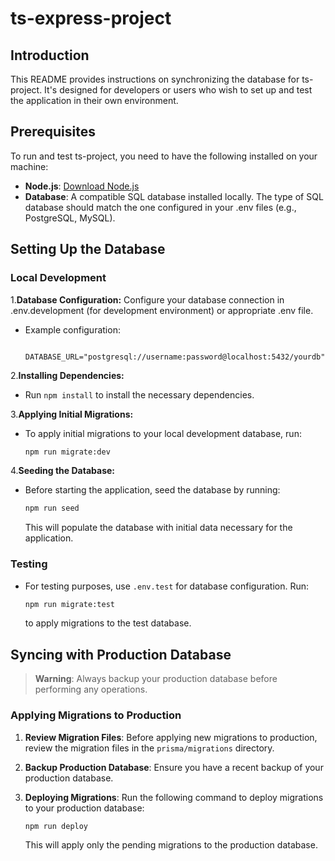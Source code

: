 # ts-express-project
## Introduction
This README provides instructions on synchronizing the database for ts-project. It's designed for developers or users who wish to set up and test the application in their own environment.

## Prerequisites
To run and test ts-project, you need to have the following installed on your machine:

- **Node.js**: [Download Node.js](https://nodejs.org/)
- **Database**: A compatible SQL database installed locally. The type of SQL database should match the one configured in your .env files (e.g., PostgreSQL, MySQL).

## Setting Up the Database
### Local Development
1.**Database Configuration:** Configure your database connection in .env.development (for development environment) or appropriate .env file.

- Example configuration:
  ```env
    DATABASE_URL="postgresql://username:password@localhost:5432/yourdb"
    ```

2.**Installing Dependencies:**

- Run `npm install` to install the necessary dependencies.

3.**Applying Initial Migrations:**
- To apply initial migrations to your local development database, run:

    ```bash
    npm run migrate:dev
    ```
4.**Seeding the Database:**

- Before starting the application, seed the database by running:

    ```bash
    npm run seed
    ```
    This will populate the database with initial data necessary for the application.

### Testing
- For testing purposes, use `.env.test` for database configuration. Run:

    ```bash
    npm run migrate:test
    ```
    to apply migrations to the test database.

## Syncing with Production Database

> **Warning**: Always backup your production database before performing any operations.

### Applying Migrations to Production

1. **Review Migration Files**: Before applying new migrations to production, review the migration files in the `prisma/migrations` directory.

2. **Backup Production Database**: Ensure you have a recent backup of your production database.

3. **Deploying Migrations**: Run the following command to deploy migrations to your production database:

    ```bash
    npm run deploy
    ```

    This will apply only the pending migrations to the production database.
